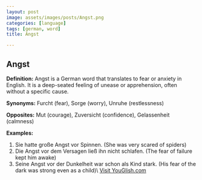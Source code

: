 ```yaml
---
layout: post
image: assets/images/posts/Angst.png
categories: [language]
tags: [german, word]
title: Angst

---
```


## Angst

**Definition:** Angst is a German word that translates to fear or anxiety in English. It is a deep-seated feeling of unease or apprehension, often without a specific cause.

**Synonyms:** Furcht (fear), Sorge (worry), Unruhe (restlessness)

**Opposites:** Mut (courage), Zuversicht (confidence), Gelassenheit (calmness)

**Examples:** 
1. Sie hatte große Angst vor Spinnen. (She was very scared of spiders)
2. Die Angst vor dem Versagen ließ ihn nicht schlafen. (The fear of failure kept him awake)
3. Seine Angst vor der Dunkelheit war schon als Kind stark. (His fear of the dark was strong even as a child)\ <a id="yg-widget-0" class="youglish-widget" data-query="Angst" data-lang="german" data-components="8412" data-auto-start="0" data-bkg-color="theme_light" data-title="How%20to%20pronounce%20Angst%20in%20German"  rel="nofollow" href="https://youglish.com">Visit YouGlish.com</a><script async src="https://youglish.com/public/emb/widget.js" charset="utf-8"></script>